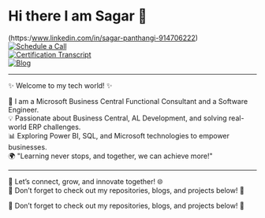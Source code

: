 # Hi there I am Sagar 👋
(https:/www.linkedin.com/in/sagar-panthangi-914706222)  
[![Schedule a Call](https://img.shields.io/badge/Schedule%20a%20Call-28A745?style=for-the-badge&logo=google-calendar&logoColor=white)](https://calendly.com/)  
[![Certification Transcript](https://img.shields.io/badge/Certification%20Transcript-0052CC?style=for-the-badge&logo=microsoft&logoColor=white)](#)  
[![Blog](https://img.shields.io/badge/Blog-000000?style=for-the-badge&logo=hashnode&logoColor=white)](https://yourblog.com)  


---

✨ Welcome to my tech world! ✨  

🚀 I am a Microsoft Business Central Functional Consultant and a Software Engineer.  
💡 Passionate about Business Central, AL Development, and solving real-world ERP challenges.  
📊 Exploring Power BI, SQL, and Microsoft technologies to empower businesses.  
🌍 "Learning never stops, and together, we can achieve more!"  

---

💬 Let’s connect, grow, and innovate together! 🌐  
📌 Don’t forget to check out my repositories, blogs, and projects below! 🚀

📌 Don’t forget to check out my repositories, blogs, and projects below! 🚀
